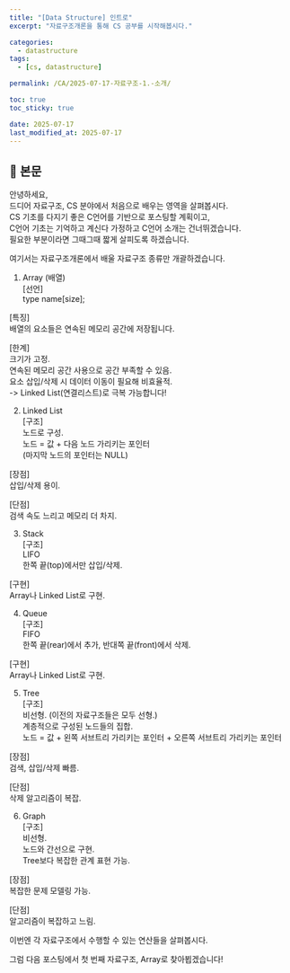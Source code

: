 ```yaml
---
title: "[Data Structure] 인트로"
excerpt: "자료구조개론을 통해 CS 공부를 시작해봅시다."

categories:
  - datastructure
tags:
  - [cs, datastructure]

permalink: /CA/2025-07-17-자료구조-1.-소개/

toc: true
toc_sticky: true

date: 2025-07-17
last_modified_at: 2025-07-17
---
```


## 🦥 본문


안녕하세요,  
드디어 자료구조, CS 분야에서 처음으로 배우는 영역을 살펴봅시다.  
CS 기초를 다지기 좋은 C언어를 기반으로 포스팅할 계획이고,  
C언어 기초는 기억하고 계신다 가정하고 C언어 소개는 건너뛰겠습니다.  
필요한 부분이라면 그때그때 짧게 살피도록 하겠습니다.  
  
여기서는 자료구조개론에서 배울 자료구조 종류만 개괄하겠습니다.  
  
1. Array (배열)  
[선언]  
type name[size];  
  
[특징]  
배열의 요소들은 연속된 메모리 공간에 저장됩니다.  
  
[한계]  
크기가 고정.  
연속된 메모리 공간 사용으로 공간 부족할 수 있음.  
요소 삽입/삭제 시 데이터 이동이 필요해 비효율적.  
-> Linked List(연결리스트)로 극복 가능합니다!  
  
2. Linked List  
[구조]  
노드로 구성.  
노드 = 값 + 다음 노드 가리키는 포인터  
(마지막 노드의 포인터는 NULL)  
  
[장점]  
삽입/삭제 용이.  
  
[단점]  
검색 속도 느리고 메모리 더 차지.  
  
3. Stack  
[구조]  
LIFO  
한쪽 끝(top)에서만 삽입/삭제.  
  
[구현]  
Array나 Linked List로 구현.  
  
4. Queue  
[구조]  
FIFO  
한쪽 끝(rear)에서 추가, 반대쪽 끝(front)에서 삭제.  
  
[구현]  
Array나 Linked List로 구현.  
  
5. Tree  
[구조]  
비선형. (이전의 자료구조들은 모두 선형.)  
계층적으로 구성된 노드들의 집합.  
노드 = 값 + 왼쪽 서브트리 가리키는 포인터 + 오른쪽 서브트리 가리키는 포인터  
  
[장점]  
검색, 삽입/삭제 빠름.  
  
[단점]  
삭제 알고리즘이 복잡.  
  
6. Graph  
[구조]  
비선형.  
노드와 간선으로 구현.  
Tree보다 복잡한 관계 표현 가능.  
  
[장점]  
복잡한 문제 모델링 가능.  
  
[단점]  
알고리즘이 복잡하고 느림.  
  
이번엔 각 자료구조에서 수행할 수 있는 연산들을 살펴봅시다.  
  











그럼 다음 포스팅에서 첫 번째 자료구조, Array로 찾아뵙겠습니다!
